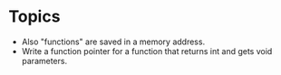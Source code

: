 # Topics

- Also "functions" are saved in a memory address.
- Write a function pointer for a function that returns int and gets void parameters.

